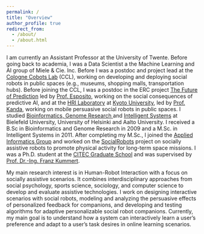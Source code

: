 ```yaml
---
permalink: /
title: "Overview"
author_profile: true
redirect_from: 
  - /about/
  - /about.html
---
```


I am currently an Assistant Professor at the University of Twente. Before going back to academia, I was a Data Scientist a the Machine Learning and AI group of Miele & Cie. Inc. Before I was a postdoc and project lead at the [Cologne Cobots Lab](https://www.th-koeln.de/anlagen-energie-und-maschinensysteme/cologne-cobots-lab-startseite_60861.php) (CCL), working on developing and deploying social robots in public spaces (e.g., museums, shopping malls, transportation hubs). Before joining the CCL, I was a postdoc in the ERC project [The Future of Prediction](https://www.uni-bielefeld.de/soz/predict/) led by [Prof. Esposito](https://www.elena-esposito.com/), working on the social consequences of predictive AI, and at the [HRI Laboratory](http://www.robot.soc.i.kyoto-u.ac.jp/en/) at [Kyoto University](http://www.kyoto-u.ac.jp/en), led by [Prof. Kanda](http://www.robot.soc.i.kyoto-u.ac.jp/~kanda/), working on mobile persuasive social robots in public spaces.
 I studied [Bioinformatics, Genome Research ](https://www.uni-bielefeld.de/technische-fakultaet/studiengaenge/BA_Bioinformatik_und_Genomforschung/) and [Intelligent Systems](https://www.uni-bielefeld.de/technische-fakultaet/studiengaenge/MA_Intelligente_Systeme/) at Bielefeld University, University of Helsinki and Aalto University. 
I received a B.Sc in Bioinformatics and Genome Research in 2009 and a M.Sc. in Intelligent Systems in 2011.
After completing my M.Sc., I joined the [Applied Informatics Group](https://aiweb.techfak.uni-bielefeld.de/) and worked on the [SocialRobots](https://aiweb.techfak.uni-bielefeld.de/projekt-sozirob) project on socially assistive robots to promote physical activity for long-term space missions.
I was a Ph.D. student at the [CITEC Graduate School](https://www.cit-ec.de/en/graduate-school) and was supervised by [Prof. Dr.-Ing. Franz Kummert](https://scholar.google.de/citations?user=4FesV0YAAAAJ&hl=en).

My main research interest is in Human-Robot Interaction with a focus on socially assistive scenarios. It combines interdisciplinary approaches from social psychology, sports science, sociology, and computer science to develop and evaluate assistive technologies. I work on designing interactive scenarios with social robots, modeling and analyzing the persuasive effects of personalized feedback for companions, and developing and testing algorithms for adaptive personalizable social robot companions. Currently, my main goal is to understand how a system can interactively learn a user’s preference and adapt to a user’s task desires in online learning scenarios.
